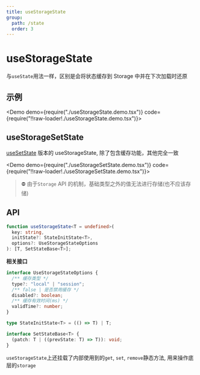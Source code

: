 ```yaml
---
title: useStorageState
group:
  path: /state
  order: 3
---
```


# useStorageState

与`useState`用法一样，区别是会将状态缓存到 Storage 中并在下次加载时还原

## 示例

<Demo demo={require("./useStorageState.demo.tsx")} code={require("!!raw-loader!./useStorageState.demo.tsx")}></Demo>

## useStorageSetState

[useSetState](/hooks/state/use-set-state) 版本的 useStorageState, 除了包含缓存功能，其他完全一致

<Demo demo={require("./useStorageSetState.demo.tsx")} code={require("!!raw-loader!./useStorageSetState.demo.tsx")}></Demo>

> ⛔ 由于`Storage` API 的机制，基础类型之外的值无法进行存储(也不应该存储)

## API

```ts
function useStorageState<T = undefined>(
  key: string,
  initState?: StateInitState<T>,
  options?: UseStorageStateOptions
): [T, SetStateBase<T>];
```

**相关接口**

```ts
interface UseStorageStateOptions {
  /** 缓存类型 */
  type?: "local" | "session";
  /** false | 是否禁用缓存 */
  disabled?: boolean;
  /** 缓存有效时间(ms) */
  validTime?: number;
}

type StateInitState<T> = (() => T) | T;

interface SetStateBase<T> {
  (patch: T | ((prevState: T) => T)): void;
}
```

`useStorageState`上还挂载了内部使用到的`get`, `set`, `remove`静态方法, 用来操作底层的`storage`
